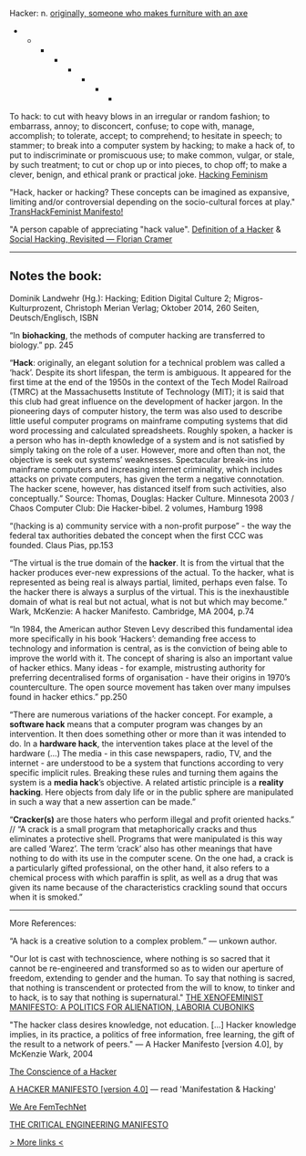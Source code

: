 
Hacker: n. [originally, someone who makes furniture with an axe](http://www.catb.org/~esr/jargon/html/H/hacker.html) 

+ - - - - - + +

To hack:
to cut with heavy blows in an irregular or random fashion;
to embarrass, annoy; 
to disconcert, confuse;
to cope with, manage, accomplish; to tolerate, accept; 
to comprehend; to hesitate in speech; to stammer;
to break into a computer system by hacking;
to make a hack of, to put to indiscriminate or promiscuous use; to make common, vulgar, or stale, by such treatment;
to cut or chop up or into pieces, to chop off;
to make a clever, benign, and ethical prank or practical joke.
[Hacking Feminism](http://ctm.parsons.edu/hackingfem/)


"Hack, hacker or hacking? These concepts can be imagined as expansive, limiting and/or controversial depending on the socio-cultural forces at play." [TransHackFeminist Manifesto!](https://transhackfeminist.noblogs.org/post/2014/07/29/transhackfeminist-manifesto/)


"A person capable of appreciating "hack value". [Definition of a Hacker](http://www.catb.org/jargon/html/H/hacker.html) &
[Social Hacking, Revisited — Florian Cramer](http://artwarez.org/projects/nagBOOK/texte/florian_eng.html)


---

## Notes the book: 

Dominik Landwehr (Hg.): Hacking; Edition Digital Culture 2; Migros-Kulturprozent, Christoph Merian Verlag; Oktober 2014, 260 Seiten, Deutsch/Englisch, ISBN 


“In **biohacking**, the methods of computer hacking are transferred to biology.” pp. 245

“**Hack**: originally, an elegant solution for a technical problem was called a ‘hack’. Despite its short lifespan, the term is ambiguous. It appeared for the first time at the end of the 1950s in the context of the Tech Model Railroad (TMRC) at the Massachusetts Institute of Technology (MIT); it is said that this club had great influence on the development of hacker jargon. In the pioneering days of computer history, the term was also used to describe little useful computer programs on mainframe computing systems that did word processing and calculated spreadsheets. Roughly spoken, a hacker is a person who has in-depth knowledge of a system and is not satisfied by simply taking on the role of a user. However, more and often than not, the objective is seek out systems’ weaknesses. Spectacular break-ins into mainframe computers and increasing internet criminality, which includes attacks on private computers, has given the term a negative connotation. The hacker scene, however, has distanced itself from such activities, also conceptually.” Source: Thomas, Douglas: Hacker Culture. Minnesota 2003 / Chaos Computer Club: Die Hacker-bibel. 2 volumes, Hamburg 1998 

“(hacking is a) community service with a non-profit purpose” - the way the federal tax authorities debated the concept when the first CCC was founded. Claus Pias, pp.153

“The virtual is the true domain of the **hacker**. It is from the virtual that the hacker produces ever-new expressions of the actual. To the hacker, what is represented as being real is always partial, limited, perhaps even false. To the hacker there is always a surplus of the virtual. This is the inexhaustible domain of what is real but not actual, what is not but which may become.” Wark, McKenzie: A hacker Manifesto. Cambridge, MA 2004, p.74

“In 1984, the American author Steven Levy described this fundamental idea more specifically in his book ‘Hackers’: demanding free access to technology and information is central, as is the conviction of being able to improve the world with it. The concept of sharing is also an important value of hacker ethics. Many ideas - for example, mistrusting authority for preferring decentralised forms of organisation - have their origins in 1970’s counterculture. The open source movement has taken over many impulses found in hacker ethics.” pp.250

“There are numerous variations of the hacker concept. For example, a **software hack** means that a computer program was changes by an intervention. It then does something other or more than it was intended to do. In a **hardware hack**, the intervention takes place at the level of the hardware (…)  The media - in this case newspapers, radio, TV, and the internet - are understood to be a system that functions according to very specific implicit rules. Breaking these rules and turning them agains the system is a **media hack**’s objective. A related artistic principle is a **reality hacking**. Here objects from daly life or in the public sphere are manipulated in such a way that a new assertion can be made.”

“**Cracker(s)** are those haters who perform illegal and profit oriented hacks.” // “A crack is a small program that metaphorically cracks and thus eliminates a protective shell. Programs that were manipulated is this way are called ‘Warez’. The term ‘crack’ also has other meanings that have nothing to do with its use in the computer scene. On the one had, a crack is a particularly gifted professional, on the other hand, it also refers to a chemical process with which paraffin is split, as well as a drug that was given its name because of the characteristics crackling sound that occurs when it is smoked.”

---
More References:

“A hack is a creative solution to a complex problem.” — unkown author.

"Our lot is cast with technoscience, where nothing is so sacred that it cannot be re-engineered and transformed so as to widen our aperture of freedom, extending to gender and the human. To say that nothing is sacred, that nothing is transcendent or protected from the will to know, to tinker and to hack, is to say that nothing is supernatural."
 [THE XENOFEMINIST MANIFESTO: A POLITICS FOR ALIENATION, LABORIA CUBONIKS](https://monoskop.org/media/text/laboria_cuboniks_the_xenofeminist_manifesto_2018/) 


"The hacker class desires knowledge, not education. [...] Hacker knowledge implies, in its practice, a politics of free information, free learning, the gift of the result to a network of peers."  — A Hacker Manifesto [version 4.0], by McKenzie Wark, 2004


[The Conscience of a Hacker](http://phrack.org/issues/7/3.html)

[A HACKER MANIFESTO [version 4.0]](https://www.digitalmanifesto.net/manifestos/8/) — read 'Manifestation & Hacking'

[We Are FemTechNet](http://femtechnet.org/publications/manifesto/) 

[THE CRITICAL ENGINEERING MANIFESTO](https://criticalengineering.org/) 


[> More links <](https://www.obn.org/hackers/links.htm)

